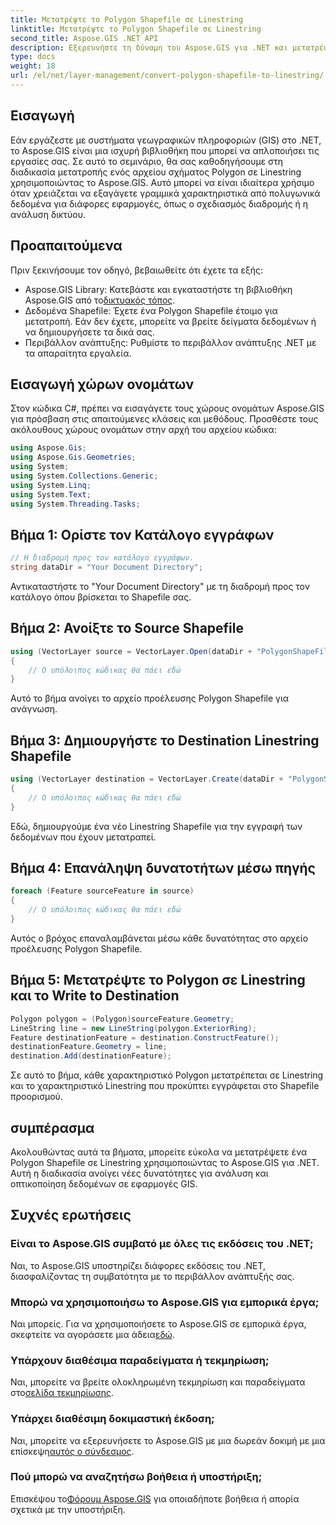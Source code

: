 ```yaml
---
title: Μετατρέψτε το Polygon Shapefile σε Linestring
linktitle: Μετατρέψτε το Polygon Shapefile σε Linestring
second_title: Aspose.GIS .NET API
description: Εξερευνήστε τη δύναμη του Aspose.GIS για .NET και μετατρέψτε αβίαστα τα Polygon Shapefiles σε Linestrings. Ενισχύστε την ανάπτυξη GIS σας σήμερα!
type: docs
weight: 18
url: /el/net/layer-management/convert-polygon-shapefile-to-linestring/
---
```

## Εισαγωγή
Εάν εργάζεστε με συστήματα γεωγραφικών πληροφοριών (GIS) στο .NET, το Aspose.GIS είναι μια ισχυρή βιβλιοθήκη που μπορεί να απλοποιήσει τις εργασίες σας. Σε αυτό το σεμινάριο, θα σας καθοδηγήσουμε στη διαδικασία μετατροπής ενός αρχείου σχήματος Polygon σε Linestring χρησιμοποιώντας το Aspose.GIS. Αυτό μπορεί να είναι ιδιαίτερα χρήσιμο όταν χρειάζεται να εξαγάγετε γραμμικά χαρακτηριστικά από πολυγωνικά δεδομένα για διάφορες εφαρμογές, όπως ο σχεδιασμός διαδρομής ή η ανάλυση δικτύου.
## Προαπαιτούμενα
Πριν ξεκινήσουμε τον οδηγό, βεβαιωθείτε ότι έχετε τα εξής:
-  Aspose.GIS Library: Κατεβάστε και εγκαταστήστε τη βιβλιοθήκη Aspose.GIS από το[δικτυακός τόπος](https://releases.aspose.com/gis/net/).
- Δεδομένα Shapefile: Έχετε ένα Polygon Shapefile έτοιμο για μετατροπή. Εάν δεν έχετε, μπορείτε να βρείτε δείγματα δεδομένων ή να δημιουργήσετε τα δικά σας.
- Περιβάλλον ανάπτυξης: Ρυθμίστε το περιβάλλον ανάπτυξης .NET με τα απαραίτητα εργαλεία.
## Εισαγωγή χώρων ονομάτων
Στον κώδικα C#, πρέπει να εισαγάγετε τους χώρους ονομάτων Aspose.GIS για πρόσβαση στις απαιτούμενες κλάσεις και μεθόδους. Προσθέστε τους ακόλουθους χώρους ονομάτων στην αρχή του αρχείου κώδικα:
```csharp
using Aspose.Gis;
using Aspose.Gis.Geometries;
using System;
using System.Collections.Generic;
using System.Linq;
using System.Text;
using System.Threading.Tasks;
```
## Βήμα 1: Ορίστε τον Κατάλογο εγγράφων
```csharp
// Η διαδρομή προς τον κατάλογο εγγράφων.
string dataDir = "Your Document Directory";
```
Αντικαταστήστε το "Your Document Directory" με τη διαδρομή προς τον κατάλογο όπου βρίσκεται το Shapefile σας.
## Βήμα 2: Ανοίξτε το Source Shapefile
```csharp
using (VectorLayer source = VectorLayer.Open(dataDir + "PolygonShapeFile.shp", Drivers.Shapefile))
{
    // Ο υπόλοιπος κώδικας θα πάει εδώ
}
```
Αυτό το βήμα ανοίγει το αρχείο προέλευσης Polygon Shapefile για ανάγνωση.
## Βήμα 3: Δημιουργήστε το Destination Linestring Shapefile
```csharp
using (VectorLayer destination = VectorLayer.Create(dataDir + "PolygonShapeFileToLineShapeFile_out.shp", Drivers.Shapefile))
{
    // Ο υπόλοιπος κώδικας θα πάει εδώ
}
```
Εδώ, δημιουργούμε ένα νέο Linestring Shapefile για την εγγραφή των δεδομένων που έχουν μετατραπεί.
## Βήμα 4: Επανάληψη δυνατοτήτων μέσω πηγής
```csharp
foreach (Feature sourceFeature in source)
{
    // Ο υπόλοιπος κώδικας θα πάει εδώ
}
```
Αυτός ο βρόχος επαναλαμβάνεται μέσω κάθε δυνατότητας στο αρχείο προέλευσης Polygon Shapefile.
## Βήμα 5: Μετατρέψτε το Polygon σε Linestring και το Write to Destination
```csharp
Polygon polygon = (Polygon)sourceFeature.Geometry;
LineString line = new LineString(polygon.ExteriorRing);
Feature destinationFeature = destination.ConstructFeature();
destinationFeature.Geometry = line;
destination.Add(destinationFeature);
```
Σε αυτό το βήμα, κάθε χαρακτηριστικό Polygon μετατρέπεται σε Linestring και το χαρακτηριστικό Linestring που προκύπτει εγγράφεται στο Shapefile προορισμού.
## συμπέρασμα
Ακολουθώντας αυτά τα βήματα, μπορείτε εύκολα να μετατρέψετε ένα Polygon Shapefile σε Linestring χρησιμοποιώντας το Aspose.GIS για .NET. Αυτή η διαδικασία ανοίγει νέες δυνατότητες για ανάλυση και οπτικοποίηση δεδομένων σε εφαρμογές GIS.

## Συχνές ερωτήσεις
### Είναι το Aspose.GIS συμβατό με όλες τις εκδόσεις του .NET;
Ναι, το Aspose.GIS υποστηρίζει διάφορες εκδόσεις του .NET, διασφαλίζοντας τη συμβατότητα με το περιβάλλον ανάπτυξής σας.
### Μπορώ να χρησιμοποιήσω το Aspose.GIS για εμπορικά έργα;
 Ναι μπορείς. Για να χρησιμοποιήσετε το Aspose.GIS σε εμπορικά έργα, σκεφτείτε να αγοράσετε μια άδεια[εδώ](https://purchase.aspose.com/buy).
### Υπάρχουν διαθέσιμα παραδείγματα ή τεκμηρίωση;
 Ναι, μπορείτε να βρείτε ολοκληρωμένη τεκμηρίωση και παραδείγματα στο[σελίδα τεκμηρίωσης](https://reference.aspose.com/gis/net/).
### Υπάρχει διαθέσιμη δοκιμαστική έκδοση;
 Ναι, μπορείτε να εξερευνήσετε το Aspose.GIS με μια δωρεάν δοκιμή με μια επίσκεψη[αυτός ο σύνδεσμος](https://releases.aspose.com/).
### Πού μπορώ να αναζητήσω βοήθεια ή υποστήριξη;
 Επισκέψου το[Φόρουμ Aspose.GIS](https://forum.aspose.com/c/gis/33) για οποιαδήποτε βοήθεια ή απορία σχετικά με την υποστήριξη.